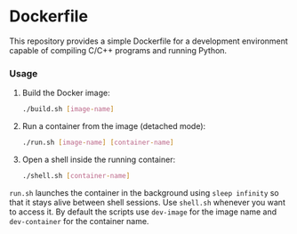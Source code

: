 # Dockerfile
This repository provides a simple Dockerfile for a development
environment capable of compiling C/C++ programs and running Python.

### Usage

1. Build the Docker image:

   ```bash
   ./build.sh [image-name]
   ```

2. Run a container from the image (detached mode):

   ```bash
   ./run.sh [image-name] [container-name]
   ```

3. Open a shell inside the running container:

   ```bash
   ./shell.sh [container-name]
   ```

`run.sh` launches the container in the background using `sleep infinity`
so that it stays alive between shell sessions. Use `shell.sh` whenever you
want to access it. By default the scripts use `dev-image` for the image
name and `dev-container` for the container name.
